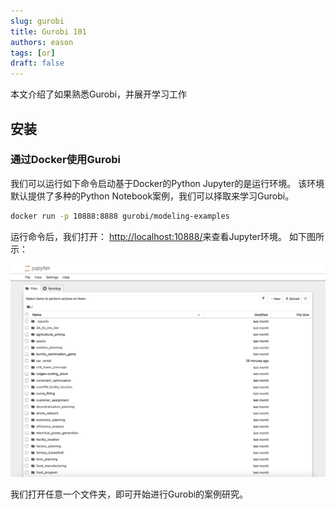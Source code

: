 ```yaml
---
slug: gurobi
title: Gurobi 101
authors: eason
tags: [or]
draft: false
---
```


本文介绍了如果熟悉Gurobi，并展开学习工作

<!-- truncate -->

## 安装

### 通过Docker使用Gurobi

我们可以运行如下命令启动基于Docker的Python Jupyter的是运行环境。
该环境默认提供了多种的Python Notebook案例，我们可以择取来学习Gurobi。

```bash
docker run -p 10888:8888 gurobi/modeling-examples
```

运行命令后，我们打开：
[http://localhost:10888/](http://localhost:10888/)来查看Jupyter环境。
如下图所示：

![Jupyter landing page](./jupyter-landing-page.png)

我们打开任意一个文件夹，即可开始进行Gurobi的案例研究。